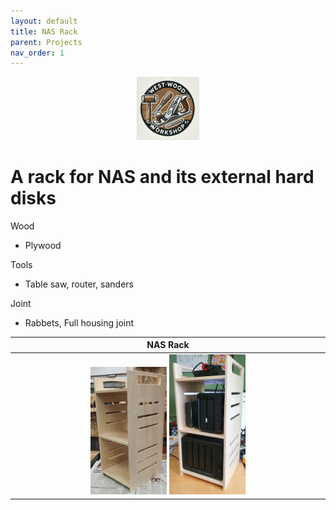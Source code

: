 ```yaml
---
layout: default
title: NAS Rack
parent: Projects
nav_order: 1
---
```

<p align="center"> <img src="../media/www_logo.png" width="20%" height="20%"/> </p>

# A rack for NAS and its external hard disks

Wood
* Plywood

Tools
* Table saw, router, sanders

Joint
* Rabbets, Full housing joint

|                                                                                                                        NAS Rack                                                                                                                         |
|:-------------------------------------------------------------------------------------------------------------------------------------------------------------------------------------------------------------------------------------------------------:|
| [<img alt="image" height="25%" src="/media/NAS Rack_1.jpg" width="25%"/>](https://garlatti.github.io/media/NAS%20Rack_1.jpg)  [<img alt="image" height="25%" src="/media/NAS Rack.jpg" width="25%"/>](https://garlatti.github.io/media/NAS%20Rack.jpg)  | 

